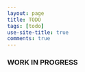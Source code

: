 ```yaml
---
layout: page
title: TODO
tags: [todo]
use-site-title: true
comments: true
---
```


### WORK IN PROGRESS

